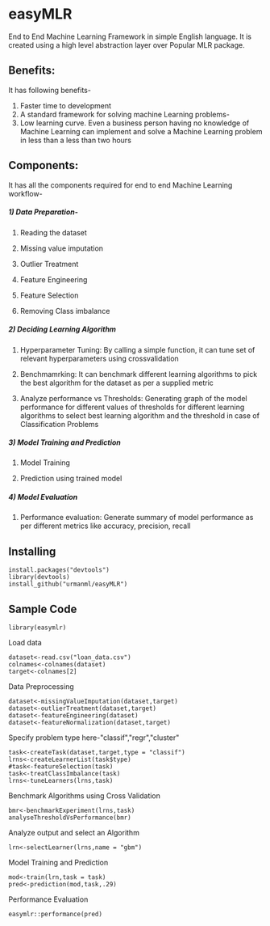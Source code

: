 # easyMLR
End to End Machine Learning Framework in simple English language. It is created using a high level abstraction layer over Popular MLR package. 

## Benefits:
It has following benefits-
1)	Faster time to development 
2)	A standard framework for solving machine Learning problems-
3)	Low learning curve. Even a business person having no knowledge of Machine Learning can implement and solve a Machine Learning problem in less than a less than two hours

Components:
-----------

It has all the components required for end to end Machine Learning workflow-

##### 1) Data Preparation-

1.  Reading the dataset

2.  Missing value imputation

3.  Outlier Treatment

4.  Feature Engineering

5.  Feature Selection

6.  Removing Class imbalance

##### 2) Deciding Learning Algorithm

1.  Hyperparameter Tuning: By calling a simple function, it can tune set of relevant hyperparameters using crossvalidation

2.  Benchmamrking: It can benchmark different learning algorithms to pick the best algorithm for the dataset as per a supplied metric

3.  Analyze performance vs  Thresholds: Generating graph of the model performance for different values of thresholds for different learning algorithms to select best learning algorithm and the threshold in case of Classification Problems

##### 3) Model Training and Prediction

1.  Model Training

2.  Prediction using trained model  

##### 4) Model Evaluation

1.  Performance evaluation: Generate summary of model performance as per different metrics like accuracy, precision, recall

## Installing
```
install.packages("devtools")
library(devtools)
install_github("urmanml/easyMLR")
```
Sample Code
---------------------------------------
```
library(easymlr)
```
Load data
```
dataset<-read.csv("loan_data.csv")
colnames<-colnames(dataset)
target<-colnames[2]
```


Data Preprocessing 
```
dataset<-missingValueImputation(dataset,target)
dataset<-outlierTreatment(dataset,target)
dataset<-featureEngineering(dataset)
dataset<-featureNormalization(dataset,target)
```
Specify problem type here-"classif","regr","cluster"
```
task<-createTask(dataset,target,type = "classif")
lrns<-createLearnerList(task$type)
#task<-featureSelection(task)
task<-treatClassImbalance(task)
lrns<-tuneLearners(lrns,task)
```
Benchmark Algorithms using Cross Validation
```
bmr<-benchmarkExperiment(lrns,task)
analyseThresholdVsPerformance(bmr)
```
Analyze output and select an Algorithm
```
lrn<-selectLearner(lrns,name = "gbm")
```
Model Training and Prediction
```
mod<-train(lrn,task = task)
pred<-prediction(mod,task,.29)
```
Performance Evaluation
```
easymlr::performance(pred)
```
